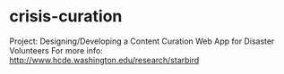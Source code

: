 crisis-curation
===============

Project: Designing/Developing a Content Curation Web App for Disaster Volunteers
For more info: http://www.hcde.washington.edu/research/starbird
